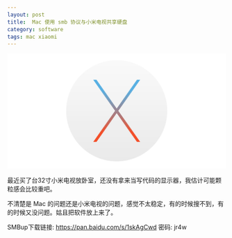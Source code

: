 ```yaml
---
layout: post
title:  Mac 使用 smb 协议与小米电视共享硬盘
category: software
tags: mac xiaomi
---
```

![](/assets/img/mac.jpg)

最近买了台32寸小米电视放卧室，还没有拿来当写代码的显示器，我估计可能颗粒感会比较重吧。

不清楚是 Mac 的问题还是小米电视的问题，感觉不太稳定，有的时候搜不到，有的时候又没问题。姑且把软件放上来了。

SMBup下载链接: <https://pan.baidu.com/s/1skAgCwd> 密码: jr4w
